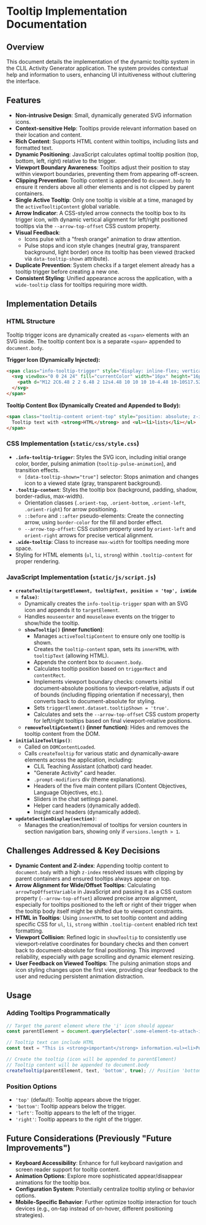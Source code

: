 # Tooltip Implementation Documentation

## Overview
This document details the implementation of the dynamic tooltip system in the CLIL Activity Generator application. The system provides contextual help and information to users, enhancing UI intuitiveness without cluttering the interface.

## Features
- **Non-intrusive Design**: Small, dynamically generated SVG information icons.
- **Context-sensitive Help**: Tooltips provide relevant information based on their location and content.
- **Rich Content**: Supports HTML content within tooltips, including lists and formatted text.
- **Dynamic Positioning**: JavaScript calculates optimal tooltip position (top, bottom, left, right) relative to the trigger.
- **Viewport Boundary Awareness**: Tooltips adjust their position to stay within viewport boundaries, preventing them from appearing off-screen.
- **Clipping Prevention**: Tooltip content is appended to `document.body` to ensure it renders above all other elements and is not clipped by parent containers.
- **Single Active Tooltip**: Only one tooltip is visible at a time, managed by the `activeTooltipContent` global variable.
- **Arrow Indicator**: A CSS-styled arrow connects the tooltip box to its trigger icon, with dynamic vertical alignment for left/right positioned tooltips via the `--arrow-top-offset` CSS custom property.
- **Visual Feedback**:
    - Icons pulse with a "fresh orange" animation to draw attention.
    - Pulse stops and icon style changes (neutral gray, transparent background, light border) once its tooltip has been viewed (tracked via `data-tooltip-shown` attribute).
- **Duplicate Prevention**: System checks if a target element already has a tooltip trigger before creating a new one.
- **Consistent Styling**: Unified appearance across the application, with a `wide-tooltip` class for tooltips requiring more width.

## Implementation Details

### HTML Structure
Tooltip trigger icons are dynamically created as `<span>` elements with an SVG inside. The tooltip content box is a separate `<span>` appended to `document.body`.

**Trigger Icon (Dynamically Injected):**
```html
<span class="info-tooltip-trigger" style="display: inline-flex; vertical-align: middle; margin-left: 2px; cursor: help;" data-tooltip-shown="false">
  <svg viewBox="0 0 24 24" fill="currentColor" width="16px" height="16px">
    <path d="M12 2C6.48 2 2 6.48 2 12s4.48 10 10 10 10-4.48 10-10S17.52 2 12 2zm0 15c-.55 0-1-.45-1-1v-4c0-.55.45-1 1-1s1 .45 1 1v4c0 .55-.45 1-1 1zm1-8h-2V7h2v2z"></path>
  </svg>
</span>
```

**Tooltip Content Box (Dynamically Created and Appended to Body):**
```html
<span class="tooltip-content orient-top" style="position: absolute; z-index: 20000; visibility: visible; opacity: 1; top: Ypx; left: Xpx; --arrow-top-offset: Zpx;">
  Tooltip text with <strong>HTML</strong> and <ul><li>lists</li></ul>
</span>
```

### CSS Implementation (`static/css/style.css`)
- **`.info-tooltip-trigger`**: Styles the SVG icon, including initial orange color, border, pulsing animation (`tooltip-pulse-animation`), and transition effects.
    - `[data-tooltip-shown="true"]` selector: Stops animation and changes icon to a viewed state (gray, transparent background).
- **`.tooltip-content`**: Styles the tooltip box (background, padding, shadow, border-radius, max-width).
    - Orientation classes (`.orient-top`, `.orient-bottom`, `.orient-left`, `.orient-right`) for arrow positioning.
    - `::before` and `::after` pseudo-elements: Create the connecting arrow, using `border-color` for the fill and border effect.
    - `--arrow-top-offset`: CSS custom property used by `orient-left` and `orient-right` arrows for precise vertical alignment.
- **`.wide-tooltip`**: Class to increase `max-width` for tooltips needing more space.
- Styling for HTML elements (`ul`, `li`, `strong`) within `.tooltip-content` for proper rendering.

### JavaScript Implementation (`static/js/script.js`)
- **`createTooltip(targetElement, tooltipText, position = 'top', isWide = false)`**:
    - Dynamically creates the `info-tooltip-trigger` span with an SVG icon and appends it to `targetElement`.
    - Handles `mouseenter` and `mouseleave` events on the trigger to show/hide the tooltip.
    - **`showTooltip()` (inner function)**:
        - Manages `activeTooltipContent` to ensure only one tooltip is shown.
        - Creates the `tooltip-content` span, sets its `innerHTML` with `tooltipText` (allowing HTML).
        - Appends the content box to `document.body`.
        - Calculates tooltip position based on `triggerRect` and `contentRect`.
        - Implements viewport boundary checks: converts initial document-absolute positions to viewport-relative, adjusts if out of bounds (including flipping orientation if necessary), then converts back to document-absolute for styling.
        - Sets `triggerElement.dataset.tooltipShown = 'true'`.
        - Calculates and sets the `--arrow-top-offset` CSS custom property for left/right tooltips based on final viewport-relative positions.
    - **`removeTooltipContent()` (inner function)**: Hides and removes the tooltip content from the DOM.
- **`initializeTooltips()`**:
    - Called on `DOMContentLoaded`.
    - Calls `createTooltip` for various static and dynamically-aware elements across the application, including:
        - CLIL Teaching Assistant (chatbot) card header.
        - "Generate Activity" card header.
        - `.prompt-modifiers` div (theme explanations).
        - Headers of the five main content pillars (Content Objectives, Language Objectives, etc.).
        - Sliders in the chat settings panel.
        - Helper card headers (dynamically added).
        - Insight card headers (dynamically added).
- **`updateSectionDisplay(section)`**:
    - Manages the creation/removal of tooltips for version counters in section navigation bars, showing only if `versions.length > 1`.

## Challenges Addressed & Key Decisions
- **Dynamic Content and Z-index**: Appending tooltip content to `document.body` with a high `z-index` resolved issues with clipping by parent containers and ensured tooltips always appear on top.
- **Arrow Alignment for Wide/Offset Tooltips**: Calculating `arrowTopOffsetVariable` in JavaScript and passing it as a CSS custom property (`--arrow-top-offset`) allowed precise arrow alignment, especially for tooltips positioned to the left or right of their trigger when the tooltip body itself might be shifted due to viewport constraints.
- **HTML in Tooltips**: Using `innerHTML` to set tooltip content and adding specific CSS for `ul`, `li`, `strong` within `.tooltip-content` enabled rich text formatting.
- **Viewport Collision**: Refined logic in `showTooltip` to consistently use viewport-relative coordinates for boundary checks and then convert back to document-absolute for final positioning. This improved reliability, especially with page scrolling and dynamic element resizing.
- **User Feedback on Viewed Tooltips**: The pulsing animation stops and icon styling changes upon the first view, providing clear feedback to the user and reducing persistent animation distraction.

## Usage

### Adding Tooltips Programmatically
```javascript
// Target the parent element where the 'i' icon should appear
const parentElement = document.querySelector('.some-element-to-attach-icon-to');

// Tooltip text can include HTML
const text = "This is <strong>important</strong> information.<ul><li>Point 1</li><li>Point 2</li></ul>";

// Create the tooltip (icon will be appended to parentElement)
// Tooltip content will be appended to document.body
createTooltip(parentElement, text, 'bottom', true); // Position 'bottom', make it wide
```

### Position Options
- `'top'` (default): Tooltip appears above the trigger.
- `'bottom'`: Tooltip appears below the trigger.
- `'left'`: Tooltip appears to the left of the trigger.
- `'right'`: Tooltip appears to the right of the trigger.

## Future Considerations (Previously "Future Improvements")
- **Keyboard Accessibility**: Enhance for full keyboard navigation and screen reader support for tooltip content.
- **Animation Options**: Explore more sophisticated appear/disappear animations for the tooltip box.
- **Configuration System**: Potentially centralize tooltip styling or behavior options.
- **Mobile-Specific Behavior**: Further optimize tooltip interaction for touch devices (e.g., on-tap instead of on-hover, different positioning strategies). 